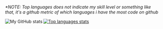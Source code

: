 <i>*NOTE: Top languages does not indicate my skill level or something like that, it's a github metric of which languages i have the most code on github</i>

<div>
  <a href="https://github.com/qwerty541">
    <img align="left" alt="My GitHub stats" src="https://github-readme-stats.qwerty541.vercel.app/api?username=qwerty541&show_icons=true&include_all_commits=true&count_private=true&cache_seconds=1800&icon_color=2d77dc&title_color=2d77dc&text_color=ffffff&bg_color=0d1117" />
  </a>
  <a href="https://github.com/qwerty541">
    <img alt="Top languages stats" src="https://github-readme-stats.anuraghazra1.vercel.app/api/top-langs/?username=qwerty541&layout=compact&icon_color=2d77dc&title_color=2d77dc&text_color=ffffff&bg_color=0d1117" />
  </a>
</div>
